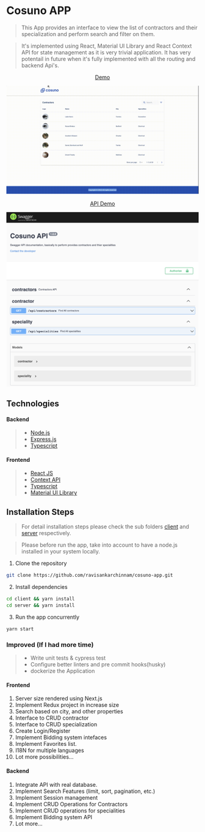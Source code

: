 # Cosuno APP

> This App provides an interface to view the list of contractors and their specialization and perform search and filter on them.

> It's implemented using React, Material UI Library and React Context API for state management as it is very trivial application. It has very potentail in future when it's fully implemented with all the routing and backend Api's.

<p align="center">
    <a href="https://cosuno-app.netlify.app/" target="blank">Demo</a>
</p>

<p align="center"><img src="cosuno-app.gif" alt="cosuno app" /></p>

<p align="center">
    <a href="https://cosuno-api.herokuapp.com/" target="blank">API Demo</a>
</p>

<p align="center"><img src="cosuno-api.png" alt="cosuno api" /></p>

## Technologies

#### Backend

> - [Node.js](https://nodejs.org/)
> - [Express.js](https://expressjs.com/)
> - [Typescript](https://www.typescriptlang.org/)

#### Frontend

> - [React JS](https://reactjs.org/)
> - [Context API](https://reactjs.org/docs/context.html)
> - [Typescript](https://www.typescriptlang.org/)
> - [Material UI Library](https://mui.com/)

## Installation Steps

> For detail installation steps please check the sub folders [client](/client/README.md) and [server](/server/README.md) respectively.

> Please before run the app, take into account to have a node.js installed in your system locally.

1. Clone the repository

```bash
git clone https://github.com/ravisankarchinnam/cosuno-app.git
```

2. Install dependencies

```bash
cd client && yarn install
cd server && yarn install
```

3. Run the app concurrently

```bash
yarn start
```

### Improved (If I had more time)

> - Write unit tests & cypress test
> - Configure better linters and pre commit hooks(husky)
> - dockerize the Application

#### Frontend

1. Server size rendered using Next.js
2. Implement Redux project in increase size
3. Search based on city, and other properties
4. Interface to CRUD contractor
5. Interface to CRUD specialization
6. Create Login/Register
7. Implement Bidding system intefaces
8. Implement Favorites list.
9. I18N for multiple languages
10. Lot more possibilities...

#### Backend

1. Integrate API with real database.
2. Implement Search Features (limit, sort, pagination, etc.)
3. Implement Session management
4. Implement CRUD Operations for Contractors
5. Implement CRUD operations for specialities
6. Implement Bidding system API
7. Lot more...

